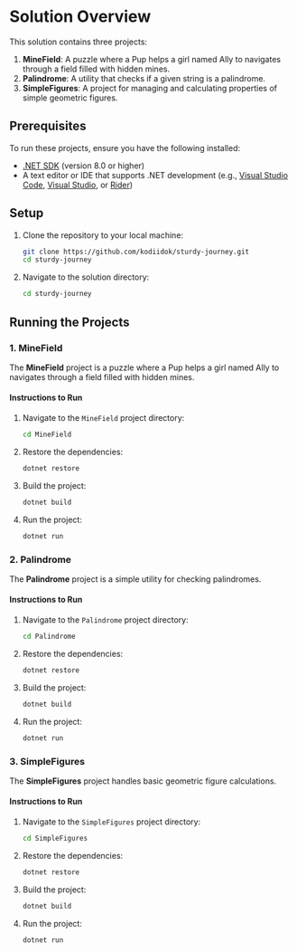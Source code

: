 # Solution Overview

This solution contains three projects:

1. **MineField**: A puzzle where a Pup helps a girl named Ally to navigates through a field filled with hidden mines.
2. **Palindrome**: A utility that checks if a given string is a palindrome.
3. **SimpleFigures**: A project for managing and calculating properties of simple geometric figures.

## Prerequisites

To run these projects, ensure you have the following installed:

- [.NET SDK](https://dotnet.microsoft.com/download) (version 8.0 or higher)
- A text editor or IDE that supports .NET development (e.g., [Visual Studio Code](https://code.visualstudio.com/), [Visual Studio](https://visualstudio.microsoft.com/), or [Rider](https://www.jetbrains.com/rider/))

## Setup

1. Clone the repository to your local machine:
    ```bash
    git clone https://github.com/kodiidok/sturdy-journey.git
    cd sturdy-journey
    ```

2. Navigate to the solution directory:
    ```bash
    cd sturdy-journey
    ```

## Running the Projects

### 1. MineField

The **MineField** project is a puzzle where a Pup helps a girl named Ally to navigates through a field filled with hidden mines.

#### Instructions to Run

1. Navigate to the `MineField` project directory:
    ```bash
    cd MineField
    ```

2. Restore the dependencies:
    ```bash
    dotnet restore
    ```

3. Build the project:
    ```bash
    dotnet build
    ```

4. Run the project:
    ```bash
    dotnet run
    ```

### 2. Palindrome

The **Palindrome** project is a simple utility for checking palindromes.

#### Instructions to Run

1. Navigate to the `Palindrome` project directory:
    ```bash
    cd Palindrome
    ```

2. Restore the dependencies:
    ```bash
    dotnet restore
    ```

3. Build the project:
    ```bash
    dotnet build
    ```

4. Run the project:
    ```bash
    dotnet run
    ```

### 3. SimpleFigures

The **SimpleFigures** project handles basic geometric figure calculations.

#### Instructions to Run

1. Navigate to the `SimpleFigures` project directory:
    ```bash
    cd SimpleFigures
    ```

2. Restore the dependencies:
    ```bash
    dotnet restore
    ```

3. Build the project:
    ```bash
    dotnet build
    ```

4. Run the project:
    ```bash
    dotnet run
    ```